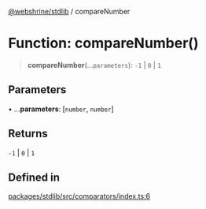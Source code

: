 [@webshrine/stdlib](../globals.md) / compareNumber

# Function: compareNumber()

> **compareNumber**(...`parameters`): `-1` \| `0` \| `1`

## Parameters

• ...**parameters**: [`number`, `number`]

## Returns

`-1` \| `0` \| `1`

## Defined in

[packages/stdlib/src/comparators/index.ts:6](https://github.com/webshrine/webshrine/blob/0e16c5948921e0c95cce645760c4a8b0855b196b/packages/stdlib/src/comparators/index.ts#L6)
